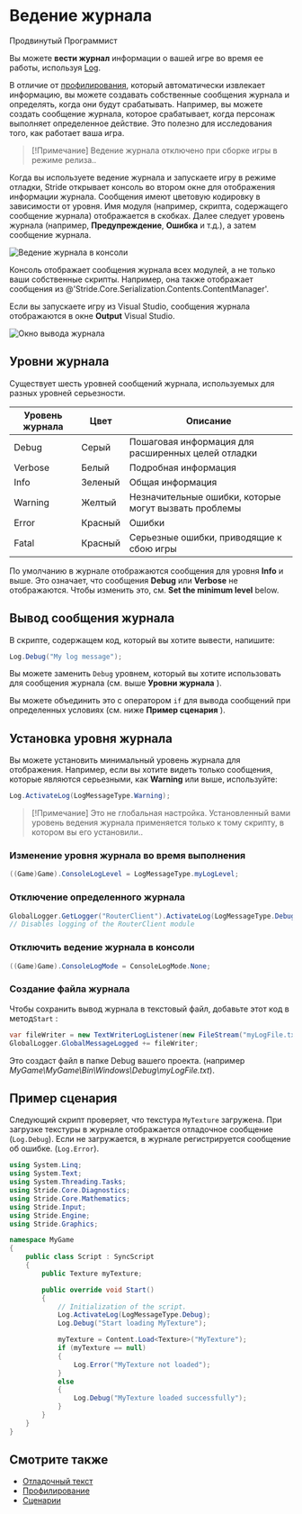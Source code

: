 ﻿# Ведение журнала

<span class="badge text-bg-primary">Продвинутый</span>
<span class="badge text-bg-success">Программист</span>

Вы можете **вести журнал** информации о вашей игре во время ее работы, используя [Log](xref:Stride.Engine.ScriptComponent.Log).

В отличие от [профилирования](profiling.md), который автоматически извлекает информацию, вы можете создавать собственные сообщения журнала и определять, когда они будут срабатывать. Например, вы можете создать сообщение журнала, которое срабатывает, когда персонаж выполняет определенное действие. Это полезно для исследования того, как работает ваша игра.

>[!Примечание]
>Ведение журнала отключено при сборке игры в режиме релиза..

Когда вы используете ведение журнала и запускаете игру в режиме отладки, Stride открывает консоль во втором окне для отображения информации журнала. Сообщения имеют цветовую кодировку в зависимости от уровня.
Имя модуля (например, скрипта, содержащего сообщение журнала) отображается в скобках. Далее следует уровень журнала (например, **Предупреждение**, **Ошибка** и т.д.), а затем сообщение журнала.

![Ведение журнала в консоли](media/logging-in-console.png)

Консоль отображает сообщения журнала всех модулей, а не только ваши собственные скрипты. Например, она также отображает сообщения из @'Stride.Core.Serialization.Contents.ContentManager'.

Если вы запускаете игру из Visual Studio, сообщения журнала отображаются в окне **Output** Visual Studio.

![Окно вывода журнала](media/log-output-in-visual-studio.png)

## Уровни журнала

Существует шесть уровней сообщений журнала, используемых для разных уровней серьезности.

| Уровень журнала | Цвет| Описание
|-----------|-------|-----
| Debug | Серый| Пошаговая информация для расширенных целей отладки
| Verbose | Белый| Подробная информация
| Info |Зеленый| Общая информация
| Warning | Желтый | Незначительные ошибки, которые могут вызвать проблемы
| Error | Красный |Ошибки
| Fatal | Красный | Серьезные ошибки, приводящие к сбою игры

По умолчанию в журнале отображаются сообщения для уровня **Info** и выше. Это означает, что сообщения **Debug** или **Verbose** не отображаются. Чтобы изменить это, см. **Set the minimum level** below.

## Вывод сообщения журнала

В скрипте, содержащем код, который вы хотите вывести, напишите:

```cs
Log.Debug("My log message");
```

Вы можете заменить `Debug` уровнем, который вы хотите использовать для сообщения журнала (см. выше **Уровни журнала** ).

Вы можете объединить это с оператором `if`  для вывода сообщений при определенных условиях (см. ниже **Пример сценария** ).

## Установка уровня журнала

Вы можете установить минимальный уровень журнала для отображения. Например, если вы хотите видеть только сообщения, которые являются серьезными, как **Warning** или выше, используйте:

```cs
Log.ActivateLog(LogMessageType.Warning);
```

>[!Примечание]
>Это не глобальная настройка. Установленный вами уровень ведения журнала применяется только к тому скрипту, в котором вы его установили..

### Изменение уровня журнала во время выполнения

```cs
((Game)Game).ConsoleLogLevel = LogMessageType.myLogLevel;
```

### Отключение определенного журнала

```cs
GlobalLogger.GetLogger("RouterClient").ActivateLog(LogMessageType.Debug, LogMessageType.Fatal, false); 
// Disables logging of the RouterClient module
```

### Отключить ведение журнала в консоли

```cs
((Game)Game).ConsoleLogMode = ConsoleLogMode.None;
```

### Создание файла журнала

Чтобы сохранить вывод журнала в текстовый файл, добавьте этот код в метод`Start` :

```cs
var fileWriter = new TextWriterLogListener(new FileStream("myLogFile.txt", FileMode.Create));
GlobalLogger.GlobalMessageLogged += fileWriter;
```

Это создаст файл в папке Debug вашего проекта. (например *MyGame\MyGame\Bin\Windows\Debug\myLogFile.txt*).

## Пример сценария

Следующий скрипт проверяет, что текстура `MyTexture` загружена. При загрузке текстуры в журнале отображается отладочное сообщение (`Log.Debug`). Если не загружается, в журнале регистрируется сообщение об ошибке. (`Log.Error`).

```cs
using System.Linq;
using System.Text;
using System.Threading.Tasks;
using Stride.Core.Diagnostics;
using Stride.Core.Mathematics;
using Stride.Input;
using Stride.Engine;
using Stride.Graphics;

namespace MyGame
{
    public class Script : SyncScript
    {
		public Texture myTexture;

        public override void Start()
        {
            // Initialization of the script.
            Log.ActivateLog(LogMessageType.Debug);
            Log.Debug("Start loading MyTexture");

            myTexture = Content.Load<Texture>("MyTexture");
            if (myTexture == null)
            {
                Log.Error("MyTexture not loaded");
            }
            else
            {
                Log.Debug("MyTexture loaded successfully");
            }
        }
    }
}
```

## Смотрите также

* [Отладочный текст](debug-text.md)
* [Профилирование](profiling.md)
* [Сценарии](../scripts/index.md)
